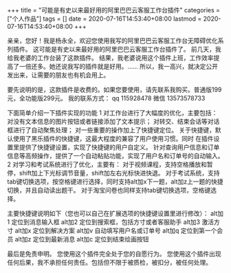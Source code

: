 +++
title = "可能是有史以来最好用的阿里巴巴云客服工作台插件"
categories = ["个人作品"]
tags = []
date = 2020-07-16T14:53:40+08:00
lastmod = 2020-07-16T14:53:40+08:00
+++



亲亲，您好！我是杨永全，欢迎您使用我写的阿里巴巴云客服工作台无障碍优化系列插件。 这可能是有史以来最好用的阿里巴巴云客服工作台插件了。
前几天，我给我老婆的工作台装了这款插件。 结果，我老婆说用这个插件上班，工作效率提高了一倍还多。她还说我写的插件就是好用。…… 所以，我一高兴，就决定公开发出来，让需要的朋友也有机会用上。

要先说明的是，这款插件是收费的。如果您要使用，请先联系我购买。普通版199元，全功能版299元。
我的联系方式： qq 115928478 微信 13573578733

下面简单介绍一下插件实现的功能
1 对工作台进行了大幅度的优化，主要包括： 对没有文本信息的图片按钮或者链接添加了文本提示； 对转交、结束会话等对话框进行了自动聚焦处理； 对一些重要的操作加上了快捷键定位。 关于快捷键，默认使用了黑乐插件的快捷键，这最大程度的兼容了用户使用习惯。同时 在插件设置里提供了快捷键设置，实现了快捷键的用户自定义。 针对查询用户信息和订单信息等高频操作，提供了一个自动粘贴功能，实现了用户名和订单号的自动输入。
2 对学习和考试系统进行了优化，主要有： 对于视频课程，支持空格播放和暂停，shift加上下光标调节音量，shift加左右光标快进快退。 对于考试系统，支持tab键切换选项，按空格键进行选择，同时支持alt加x下一题，alt加z上一题的快捷切换，并且自动读出题干。 对于淘宝问卷也同样支持tab键切换选项，空格键选择。

主要快捷键说明如下（您也可以自己在扩展选项的快捷键设置里进行修改）：
alt加1 定位到消息输入框
alt加2 定位到搜索框，包括方寸或者客服助手
alt加3 激活方寸
alt加x 定位到解决方案
alt加v 自动填写用户名或订单号
alt加q 定位到第一个会员
alt加z 定位到最新消息
alt加c 定位到结束绘画按钮

最后是免责申明。
您使用这个插件完全处于您的自愿行为。 您使用这个插件出现任何后果，我不承担任何责任。包括但不限于被质检，被扣分，被任何处理。